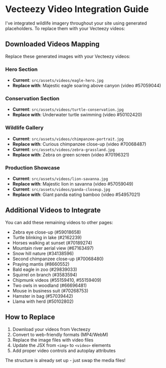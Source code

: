 # Vecteezy Video Integration Guide

I've integrated wildlife imagery throughout your site using generated placeholders. To replace them with your Vecteezy videos:

## Downloaded Videos Mapping

Replace these generated images with your Vecteezy videos:

### Hero Section
- **Current**: `src/assets/videos/eagle-hero.jpg`  
- **Replace with**: Majestic eagle soaring above canyon (video #57059044)

### Conservation Section  
- **Current**: `src/assets/videos/turtle-conservation.jpg`
- **Replace with**: Underwater turtle swimming (video #50102420)

### Wildlife Gallery
- **Current**: `src/assets/videos/chimpanzee-portrait.jpg`
- **Replace with**: Curious chimpanzee close-up (video #70068487)
- **Current**: `src/assets/videos/zebra-grassland.jpg`  
- **Replace with**: Zebra on green screen (video #70196321)

### Production Showcase
- **Current**: `src/assets/videos/lion-savanna.jpg`
- **Replace with**: Majestic lion in savanna (video #57059049)  
- **Current**: `src/assets/videos/panda-closeup.jpg`
- **Replace with**: Giant panda eating bamboo (video #54957021)

## Additional Videos to Integrate

You can add these remaining videos to other pages:
- Zebra eye close-up (#59018658)
- Turtle blinking in lake (#2162239) 
- Horses walking at sunset (#70189274)
- Mountain river aerial view (#67163497)
- Snow hill nature (#34138596)
- Second chimpanzee close-up (#70068480)
- Praying mantis (#8660552)
- Bald eagle in zoo (#29839033)
- Squirrel on branch (#3583594)
- Chipmunk videos (#55159410, #55159409)
- Two owls in woodland (#66696481)
- Mouse in business suit (#70268753)
- Hamster in bag (#57039442)
- Llama with herd (#50102802)

## How to Replace

1. Download your videos from Vecteezy
2. Convert to web-friendly formats (MP4/WebM)  
3. Replace the image files with video files
4. Update the JSX from `<img>` to `<video>` elements
5. Add proper video controls and autoplay attributes

The structure is already set up - just swap the media files!
